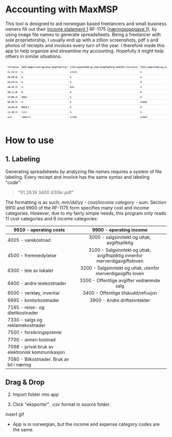 # Accounting with MaxMSP

This tool is designed to aid norwegian based freelancers and small business owners fill out their [Income statement 1](https://www.skatteetaten.no/en/forms/income-statement-1/) RF-1175 ([næringsoppgave 1](https://www.skatteetaten.no/skjema/naringsoppgave-1/)), by using image file names to generate spreadsheets. Being a freelancer with sole proprietorship, I usually end up with a zillion screenshots, pdf´s and photos of reciepts and invoices every turn of the year. I therefore made this app to help organize and streamline my accounting. Hopefully it might help others in similar situations. 

![income](/img/inntekt.png "Income spreadsheet preview")  

# How to use

## 1. Labeling

Generating spreadsheets by analyzing file names requires a system of file labeling. Every reciept and invoice has the same syntax and labeling "code":

 > "01.26.19 3400 430kr.pdf"
 
 The formatting is as such; *mm/dd/yy - cost/income category - sum*. Section 9910 and 9900 of the RF-1175 form specifies many cost and income categories. However, due to my fairly simple needs, this program only reads 11 cost categories and 6 income categories:

|           9910 - operating costs                         |           9900 - operating income   |            
|----------------------------------------------------------|:-----------------------------------:|            
| 4005 - varekostnad                                       | 3000 - salgsinntekt og uttak, avgiftspliktig
| 4500 - fremmedytelse                                     | 3100 - Salgsinntekt og uttak, avgiftspliktig innenfor merverdigavgiftsloven
| 6300 - leie av lokaler                                   | 3200 - Salgsinntekt og uttak, utenfor merverdigavgifts loven
| 6400 - andre leiekostnader                               | 3300 - Offentlige avgifter vedrørende salg
| 6500 - verktøy, inventar                                 | 3400 - Offentlige tilskudd/refusjon
| 6995 - kontorkostnader                                   | 3900 - Andre driftsinntekter
| 7165 - reise- og diettkostnader                          | 
| 7330 - salgs og reklamekostnader                         | 
| 7500 - forsikringspremie                                 | 
| 7700 - annen kostnad                                     | 
| 7098 - privat bruk av elektronisk kommunikasjon          | 
| 7080 - Bilkostnader. Bruk av bil i næring                | 

## Drag & Drop


2. Import folder into app

3. Click "eksporter". .csv format in source folder. 


insert gif


* App is in norwegian, but the income and expense category codes are the same. 
